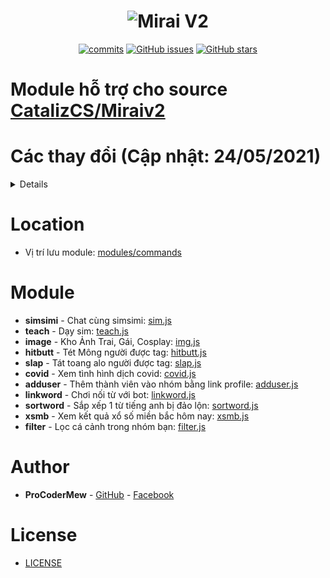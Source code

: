 <h1 align="center">
	<img src="https://i.imgur.com/4sWdkoB.png" alt="Mirai V2">
</h1>

<p align="center">
	<a href="https://github.com/ProCoderMew/Module-Miraiv2/commits" target="_blank"><img alt="commits" src="https://img.shields.io/github/commit-activity/m/ProCoderMew/Module-Miraiv2.svg?label=commit&style=flat-square"></a>
	<a href="https://github.com/ProCoderMew/Module-Miraiv2/issues" target="_blank"><img alt="GitHub issues" src="https://img.shields.io/github/issues/ProCoderMew/Module-Miraiv2"></a>
	<a href="https://github.com/ProCoderMew/Module-Miraiv2/stargazers" target="_blank"><img alt="GitHub stars" src="https://img.shields.io/github/stars/ProCoderMew/Module-Miraiv2"></a>
</p>

# Module hỗ trợ cho source [CatalizCS/Miraiv2](https://github.com/catalizcs/miraiv2)

# Các thay đổi (Cập nhật: 24/05/2021)

<details>
<br>
<p>- 1/4/2021: Thêm module sim, img, slap, hitbutt.</p>
<p>- 21/4/2021: Update module img.</p>
<p>- 22/4/2021: Update module sim.</p>
<p>- 23/4/2021: Update module sim.</p>
<p>- 24/4/2021: Update module sim.</p>
<p>- 6/5/2021: Update module covid & adduser.</p>
<p>- 16/5/2021: Update module linkword, sortword, sim, teach.</p>
<p>- 22/5/2021: Update module img.</p>
<p>- 24/5/2021: Update module addser.</p>
<p>- 29/5/2021: Add module xsmb.</p>
<p>- 30/5/2021: Add module filter, update module xsmb.</p>
</details>

# Location
- Vị trí lưu module: [modules/commands](https://github.com/catalizcs/miraiv2/tree/main/modules/commands)

# Module
- **simsimi** - Chat cùng simsimi: [sim.js](modules/commands/sim.js)
- **teach** - Dạy sim: [teach.js](modules/commands/teach.js)
- **image** - Kho Ảnh Trai, Gái, Cosplay: [img.js](modules/commands/img.js)
- **hitbutt** - Tét Mông người được tag: [hitbutt.js](modules/commands/hitbutt.js)
- **slap** - Tát toang alo người được tag: [slap.js](modules/commands/slap.js)
- **covid** - Xem tình hình dịch covid: [covid.js](modules/commands/covid.js)
- **adduser** - Thêm thành viên vào nhóm bằng link profile: [adduser.js](modules/commands/adduser.js)
- **linkword** - Chơi nối từ với bot: [linkword.js](modules/commands/linkword.js)
- **sortword** - Sắp xếp 1 từ tiếng anh bị đảo lộn: [sortword.js](modules/commands/sortword.js)
- **xsmb** - Xem kết quả xổ số miền bắc hôm nay: [xsmb.js](modules/commands/xsmb.js)
- **filter** - Lọc cá cảnh trong nhóm bạn: [filter.js](modules/commands/filter.js)

# Author
- **ProCoderMew** - [GitHub](https://github.com/ProCoderMew) - [Facebook](https://www.facebook.com/ProCoder.Mew)

# License

- [LICENSE](LICENSE)
